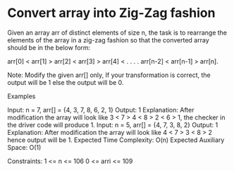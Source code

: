 # Convert array into Zig-Zag fashion

Given an array arr of distinct elements of size n, the task is to rearrange the elements of the array in a zig-zag fashion so that the converted array should be in the below form: 

arr[0] < arr[1]  > arr[2] < arr[3] > arr[4] < . . . . arr[n-2] < arr[n-1] > arr[n]. 

Note: Modify the given arr[] only, If your transformation is correct, the output will be 1 else the output will be 0. 

Examples

Input: n = 7, arr[] = {4, 3, 7, 8, 6, 2, 1}
Output: 1
Explanation:  After modification the array will look like 3 < 7 > 4 < 8 > 2 < 6 > 1, the checker in the driver code will produce 1.
Input: n = 5, arr[] = {4, 7, 3, 8, 2}
Output: 1
Explanation: After modification the array will look like 4 < 7 > 3 < 8 > 2 hence output will be 1.
Expected Time Complexity: O(n)
Expected Auxiliary Space: O(1)

Constraints:
1 <= n <= 106
0 <= arri <= 109